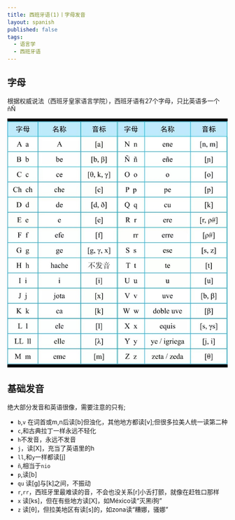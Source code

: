 ```yaml
---
title: 西班牙语(1)丨字母发音
layout: spanish
published: false
tags:
  - 语言学
  - 西班牙语
---
```


## 字母

根据权威说法（西班牙皇家语言学院），西班牙语有27个字母，只比英语多一个ñÑ

![](/img/ESPAlfabeto.jpg)

## 基础发音

绝大部分发音和英语很像，需要注意的只有;

- `b`,`v` 在词首或m,n后读[b]但浊化，其他地方都读[v];但很多拉美人统一读第二种
- `c`,和古典拉丁一样永远不轻化
- `h`不发音，永远不发音
- `j`，读[X]，充当了英语里的h
- `ll`,和`y`一样都读[j]
- `ñ`,相当于`nio`
- `p`,读[b]
- `qu` 读[g]与[k]之间，不振动
- `r`,`rr`，西班牙里最难读的音，不会也没关系[r]小舌打颤，就像在赶牲口那样
- `x` 读[ks]，但在有些地方读[X]，如México读“灭黑i狗”
- `z` 读[θ]，但拉美地区有读[s]的，如zona读“糟娜，骚娜”
